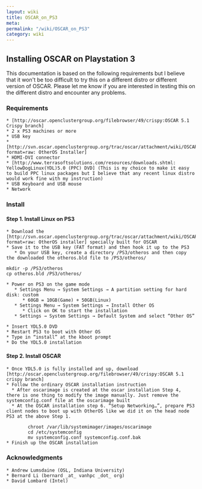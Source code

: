 ```yaml
---
layout: wiki
title: OSCAR_on_PS3
meta: 
permalink: "/wiki/OSCAR_on_PS3"
category: wiki
---
```

<!-- Name: OSCAR_on_PS3 -->
<!-- Version: 6 -->
<!-- Author: dikim -->

## Installing OSCAR on Playstation 3

This documentation is based on the following requirements but I believe that it won't be too difficult to try this on a different distro or different version of OSCAR. Please let me know if you are interested in testing this on the different distro and encounter any problems.

### Requirements
    * [http://oscar.openclustergroup.org/filebrowser/49/crispy:OSCAR 5.1 Crispy branch]
    * 2 x PS3 machines or more
    * USB key
    * [http://svn.oscar.openclustergroup.org/trac/oscar/attachment/wiki/OSCAR_on_PS3/otheros.bld?format=raw: OtherOS Installer]
    * HDMI-DVI connector
    * [http://www.terrasoftsolutions.com/resources/downloads.shtml: YellowDogLinux(YDL)5.0 (PPC) DVD] (This is my choice to make it easy to build PPC linux packages but I believe that any recent linux distro would work fine with my instruction)
    * USB Keyboard and USB mouse
    * Network

### Install
#### Step 1. Install Linux on PS3
    * Download the [http://svn.oscar.openclustergroup.org/trac/oscar/attachment/wiki/OSCAR_on_PS3/otheros.bld?format=raw: OtherOS installer] specially built for OSCAR
    * Save it to the USB key (FAT format) and then hook it up to the PS3
       * On your USB key, create a directory /PS3/otheros and then copy the downloaded the otheros.bld file to /PS3/otheros/

    mkdir -p /PS3/otheros
    cp otheros.bld /PS3/otheros/

    * Power on PS3 on the game mode
       * Settings Menu → System Settings → A partition setting for hard disk: custom
          * 60GB = 10GB(Game) + 50GB(Linux)
       * Settings Menu → System Settings → Install Other OS
          * Click on OK to start the installation
       * Settings → System Settings → Default System and select “Other OS”

    * Insert YDL5.0 DVD
    * Restart PS3 to boot with Other OS
    * Type in “install” at the kboot prompt
    * Do the YDL5.0 installation

#### Step 2. Install OSCAR
    * Once YDL5.0 is fully installed and up, download [http://oscar.openclustergroup.org/filebrowser/49/crispy:OSCAR 5.1 crispy branch]
    * Follow the ordinary OSCAR installation instruction
      * After oscarimage is created at the oscar installation Step 4, there is one thing to modify the image manually. Just remove the systemconfig.conf file at the oscarimage built
      * At the OSCAR installation step 6. “Setup Networking…”, prepare PS3 client nodes to boot up with OtherOS like we did it on the head node PS3 at the above Step 1.

            chroot /var/lib/systemimager/images/oscarimage
            cd /etc/systemconfig
            mv systemconfig.conf systemconfig.conf.bak       
    * Finish up the OSCAR installation

### Acknowledgments
    * Andrew Lumsdaine (OSL, Indiana University)
    * Bernard Li (bernard _at_ vanhpc _dot_ org)
    * David Lombard (Intel)
